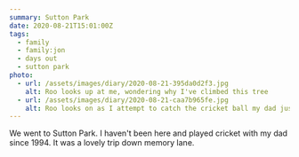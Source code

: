 ```yaml
---
summary: Sutton Park
date: 2020-08-21T15:01:00Z
tags:
  - family
  - family:jon
  - days out
  - sutton park
photo:
  - url: /assets/images/diary/2020-08-21-395da0d2f3.jpg
    alt: Roo looks up at me, wondering why I've climbed this tree
  - url: /assets/images/diary/2020-08-21-caa7b965fe.jpg
    alt: Roo looks on as I attempt to catch the cricket ball my dad just hit my way
---
```

We went to Sutton Park. I haven't been here and played cricket with my dad since 1994. It was a lovely trip down memory lane.